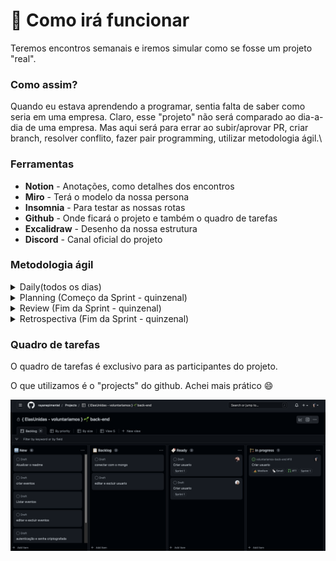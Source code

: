 # 🚩 Como irá funcionar

Teremos encontros semanais e iremos simular como se fosse um projeto "real".

### Como assim?&#x20;

Quando eu estava aprendendo a programar, sentia falta de saber como seria em uma empresa. Claro, esse "projeto" não será comparado ao dia-a-dia de uma empresa. Mas aqui será para errar ao subir/aprovar PR, criar branch, resolver conflito, fazer pair programming, utilizar metodologia ágil.\


### Ferramentas

* **Notion** - Anotações, como detalhes dos encontros
* **Miro** - Terá o modelo da nossa persona
* **Insomnia** - Para testar as nossas rotas&#x20;
* **Github** - Onde ficará o projeto e também o quadro de tarefas
* **Excalidraw** - Desenho da nossa estrutura
* **Discord** - Canal oficial do projeto



### Metodologia ágil

<details>

<summary>Daily(todos os dias)</summary>

* Alinhamento do time sobre as demandas que estão sendo realizadas
* Tirar dúvidas

</details>

<details>

<summary>Planning (Começo da Sprint - quinzenal)</summary>

**Objetivos:**

* Levantar objeções e tirar dúvidas sobre demandas do backlog
* Fatiar atividades a serem desenvolvidas em cada demanda
* Fatiar atividades a serem desenvolvidas em cada demanda
* Estimar o desenvolvimento de cada demanda
* Alinhar demandas a serem realizadas na próxima sprint

</details>

<details>

<summary>Review (Fim da Sprint - quinzenal)</summary>

**Objetivo:**

* Apresentar o que foi desenvolvido na última sprint as demais áreas da empresa e coletar feedbacks

</details>

<details>

<summary>Retrospectiva (Fim da Sprint - quinzenal)</summary>

**Objetivos:**

* Avaliar o processo de trabalho da última sprint
* O que deu certo e pode ser replicado nas próximas sprints
* O que deu errado e como podemos melhorar para que esse erro não volte a se repetir
* O que deu errado e como podemos melhorar para que esse erro não volte a se repetir

</details>

### Quadro de tarefas

O quadro de tarefas é exclusivo para as participantes do projeto.

O que utilizamos é o "projects" do github. Achei mais prático :smile:

![](<../.gitbook/assets/image (13).png>)

